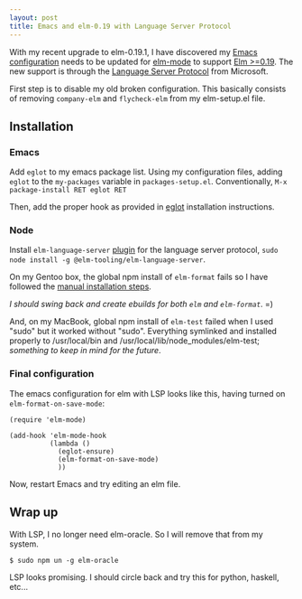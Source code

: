 ```yaml
---
layout: post
title: Emacs and elm-0.19 with Language Server Protocol
---
```


With my recent upgrade to elm-0.19.1, I have discovered my [Emacs configuration](https://bitbucket.org/andrew_hamlin/emacs.d/src/master/) needs to be updated for [elm-mode](https://github.com/jcollard/elm-mode) to support [Elm >=0.19](https://github.com/jcollard/elm-mode#completion-for-elm--019). The new support is through the [Language Server Protocol](https://microsoft.github.io/language-server-protocol/) from Microsoft.

First step is to disable my old broken configuration. This basically consists of removing `company-elm` and `flycheck-elm` from my elm-setup.el file. 

## Installation

### Emacs

Add `eglot` to my emacs package list. Using my configuration files, adding `eglot` to the `my-packages` variable in `packages-setup.el`. 
Conventionally, `M-x package-install RET eglot RET`

Then, add the proper hook as provided in [eglot](https://github.com/joaotavora/eglot) installation instructions.

### Node

Install `elm-language-server` [plugin](https://github.com/elm-tooling/elm-language-server) for the language server protocol, `sudo node install -g @elm-tooling/elm-language-server`. 

On my Gentoo box, the global npm install of `elm-format` fails so I have followed the [manual installation steps](https://github.com/avh4/elm-format/releases/tag/0.8.3). 

_I should swing back and create ebuilds for both `elm` and `elm-format`_. =)

And, on my MacBook, global npm install of `elm-test` failed when I used "sudo" but it worked without "sudo". Everything symlinked and installed properly to /usr/local/bin and /usr/local/lib/node_modules/elm-test; _something to keep in mind for the future_. 

### Final configuration

The emacs configuration for elm with LSP looks like this, having turned on `elm-format-on-save-mode`:
```
(require 'elm-mode)

(add-hook 'elm-mode-hook
          (lambda ()
            (eglot-ensure)
            (elm-format-on-save-mode)
            ))
```

Now, restart Emacs and try editing an elm file.

## Wrap up

With LSP, I no longer need elm-oracle. So I will remove that from my system.

```
$ sudo npm un -g elm-oracle
```

LSP looks promising. I should circle back and try this for python, haskell, etc...


